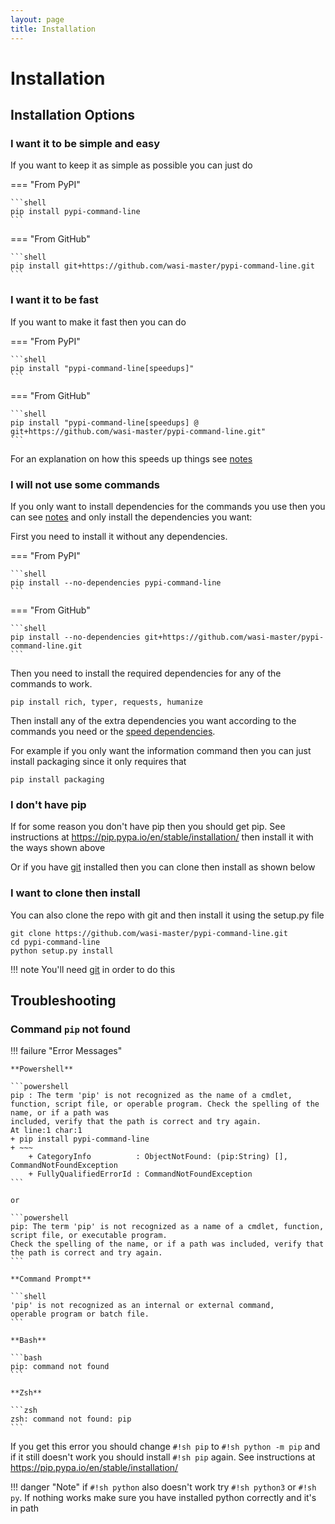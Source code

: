 ```yaml
---
layout: page
title: Installation
---
```


# Installation

## Installation Options

### I want it to be simple and easy

If you want to keep it as simple as possible you can just do

=== "From PyPI"

    ```shell
    pip install pypi-command-line
    ```

=== "From GitHub"

    ```shell
    pip install git+https://github.com/wasi-master/pypi-command-line.git
    ```

### I want it to be fast

If you want to make it fast then you can do

=== "From PyPI"

    ```shell
    pip install "pypi-command-line[speedups]"
    ```

=== "From GitHub"

    ```shell
    pip install "pypi-command-line[speedups] @ git+https://github.com/wasi-master/pypi-command-line.git"
    ```

For an explanation on how this speeds up things see [notes](https://wasi-master.github.io/pypi-command-line/notes#speedups)

### I will not use some commands

If you only want to install dependencies for the commands you use then you can see [notes](https://wasi-master.github.io/pypi-command-line/notes#dependency-installation-notes) and only install the dependencies you want:

First you need to install it without any dependencies.

=== "From PyPI"

    ```shell
    pip install --no-dependencies pypi-command-line
    ```

=== "From GitHub"

    ```shell
    pip install --no-dependencies git+https://github.com/wasi-master/pypi-command-line.git
    ```


Then you need to install the required dependencies for any of the commands to work.

```shell
pip install rich, typer, requests, humanize
```

Then install any of the extra dependencies you want according to the commands you need or the [speed dependencies](https://wasi-master.github.io/pypi-command-line/notes#speedups).

For example if you only want the information command then you can just install packaging since it only requires that

```shell
pip install packaging
```

### I don't have pip

If for some reason you don't have pip then you should get pip. See instructions at <https://pip.pypa.io/en/stable/installation/> then install it with the ways shown above

Or if you have [git](https://git-scm.com) installed then you can clone then install as shown below

### I want to clone then install

You can also clone the repo with git and then install it using the setup.py file

```shell
git clone https://github.com/wasi-master/pypi-command-line.git
cd pypi-command-line
python setup.py install
```

!!! note
    You'll need [git](https://git-scm.com) in order to do this

## Troubleshooting

### Command `pip` not found

!!! failure "Error Messages"

    **Powershell**

    ```powershell
    pip : The term 'pip' is not recognized as the name of a cmdlet, function, script file, or operable program. Check the spelling of the name, or if a path was
    included, verify that the path is correct and try again.
    At line:1 char:1
    + pip install pypi-command-line
    + ~~~
        + CategoryInfo          : ObjectNotFound: (pip:String) [], CommandNotFoundException
        + FullyQualifiedErrorId : CommandNotFoundException
    ```

    or

    ```powershell
    pip: The term 'pip' is not recognized as a name of a cmdlet, function, script file, or executable program.
    Check the spelling of the name, or if a path was included, verify that the path is correct and try again.
    ```

    **Command Prompt**

    ```shell
    'pip' is not recognized as an internal or external command,
    operable program or batch file.
    ```

    **Bash**

    ```bash
    pip: command not found
    ```

    **Zsh**

    ```zsh
    zsh: command not found: pip
    ```

If you get this error you should change `#!sh pip` to `#!sh python -m pip` and if it still doesn't work you should install `#!sh pip` again. See instructions at <https://pip.pypa.io/en/stable/installation/>

!!! danger "Note"
    if `#!sh python` also doesn't work try `#!sh python3` or `#!sh py`. If nothing works make sure you have installed python correctly and it's in path
